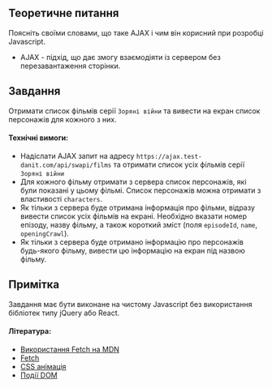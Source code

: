 ## Теоретичне питання
Поясніть своїми словами, що таке AJAX і чим він корисний при розробці Javascript.
  - AJAX - підхід, що дає змогу взаємодіяти із сервером без перезавантаження сторінки. 

## Завдання
Отримати список фільмів серії `Зоряні війни` та вивести на екран список персонажів для кожного з них.

#### Технічні вимоги:
- Надіслати AJAX запит на адресу `https://ajax.test-danit.com/api/swapi/films` та отримати список усіх фільмів серії `Зоряні війни`
- Для кожного фільму отримати з сервера список персонажів, які були показані у цьому фільмі. Список персонажів можна отримати з властивості `characters`.
- Як тільки з сервера буде отримана інформація про фільми, відразу вивести список усіх фільмів на екрані. Необхідно вказати номер епізоду, назву фільму, а також короткий зміст (поля `episodeId`, `name`, `openingCrawl`).
- Як тільки з сервера буде отримано інформацію про персонажів будь-якого фільму, вивести цю інформацію на екран під назвою фільму.

## Примітка
Завдання має бути виконане на чистому Javascript без використання бібліотек типу jQuery або React.

#### Література:
- [Використання Fetch на MDN](https://developer.mozilla.org/ru/docs/Web/API/Fetch_API/Using_Fetch)
- [Fetch](https://learn.javascript.ru/fetch)
- [CSS анімація](https://html5book.ru/css3-animation/)
- [Події DOM](https://learn.javascript.ru/introduction-browser-events)
